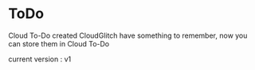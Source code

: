 # ToDo
Cloud To-Do created CloudGlitch
have something to remember, now you can store them in Cloud To-Do

current version : v1
